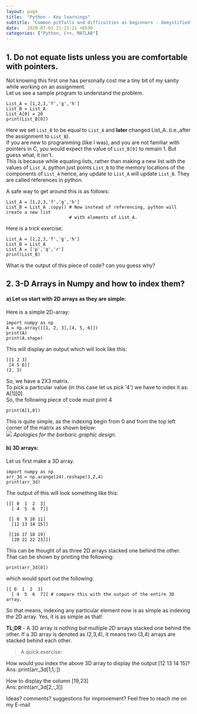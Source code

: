 ```yaml
---
layout: page
title:  "Python - Key learnings"
subtitle: "Common pitfalls and difficulties as beginners - demystified"
date:   2020-07-01 21:21:21 +0530
categories: ["Python, C++, MATLAB"]
---
```


## 1. Do not equate lists unless you are comfortable with pointers.
Not knowing this first one has personally cost me a tiny bit of my sanity while working on an assignment.  
Let us see a sample program to understand the problem.   
```
List_A = [1,2,3,'f','g','h']
List_B = List_A	
List_A[0] = 20
print(List_B[0])
```

Here we set `List_B` to be equal to `List_A` and **later** changed List_A. (i.e.,after the assignment to `List_B`).   
If you are new to programming (like I was), and you are not familiar with pointers in C, you would expect the value of `List_B[0]` to remain 1. But guess what, it isn't.   
This is because while equating lists, rather than making a new list with the values of `List_A`, python just points `List_B` to the memory locations of the components of `List_A` hence, any update to `List_A` will update `List_B`. They are called references in python.   

A safe way to get around this is as follows:
```
List_A = [1,2,3,'f','g','h']
List_B = List_A	.copy() # Now instead of referencing, python will create a new list 
                        # with elements of List_A.

```

Here is a trick exercise:
```
List_A = [1,2,3,'f','g','h']
List_B = List_A	
List_A = ['p','q','r']
print(List_B)
```
What is the output of this piece of code? can you guess why?

## 2. 3-D Arrays in Numpy and how to index them?
#### a) Let us start with 2D arrays as they are simple:
Here is a simple 2D-array:

```
import numpy as np
A = np.array([[1, 2, 3],[4, 5, 6]])
print(A)
print(A.shape)
```

This will display an output which will look like this:
```
[[1 2 3]
 [4 5 6]]
(2, 3)
```
So, we have a 2X3 matrix.  
To pick a particular value (in this case let us pick '4') we have to index it as: A[1][0]  
So, the following piece of code must print 4  
```
print(A[1,0])
```
This is quite simple, as the indexing begin from 0 and from the top left corner of the matrix as shown below:   
<img src="{{ '/assets/img/2DArray.png' | prepend: site.baseurl }}" id="pimg">
*Apologies for the barbaric graphic design.*


#### b) 3D arrays:
Let us first make a 3D array.
```
import numpy as np
arr_3d = np.arange(24).reshape(3,2,4)
print(arr_3d)
```
The output of this will look something like this:
```
[[[ 0  1  2  3]
  [ 4  5  6  7]]

 [[ 8  9 10 11]
  [12 13 14 15]]

 [[16 17 18 19]
  [20 21 22 23]]]
```

This can be thought of as three 2D arrays stacked one behind the other.   
That can be shown by printing the following: 
```
print(arr_3d[0])
```
which would spurt out the following:
```
[[ 0  1  2  3]
  [ 4  5  6  7]] # compare this with the output of the entire 3D array.
```
So that means, indexing any particular element now is as simple as indexing the 2D array. Yes, it is as simple as that!

**TL;DR** - A 3D array is nothing but multiple 2D arrays stacked one behind the other. If a 3D array is denoted as (2,3,4), it means two (3,4) arrays are stacked behind each other.

> A quick exercise:    

How would you index the above 3D array to display the output [12 13 14 15]?  
Ans: print(arr_3d[1,1,:])

How to display the column [19,23]  
Ans: print(arr_3d[2,:,3])

[//]: # "Note to self: after this add a section on how to use axis while summing etc"

Ideas? comments? suggestions for improvement?
Feel free to reach me on my E-mail




